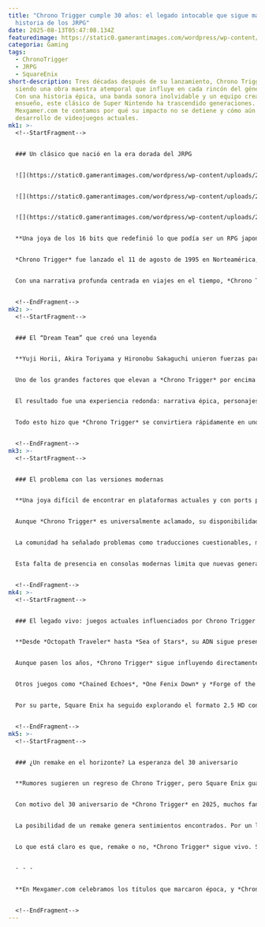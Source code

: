 ```yaml
---
title: "Chrono Trigger cumple 30 años: el legado intocable que sigue marcando la
  historia de los JRPG"
date: 2025-08-13T05:47:08.134Z
featuredimage: https://static0.gamerantimages.com/wordpress/wp-content/uploads/wm/2025/08/30-years-later-chrono-trigger-influence.jpg?q=49&fit=crop&w=1100&h=618&dpr=2
categoria: Gaming
tags:
  - ChronoTrigger
  - JRPG
  - SquareEnix
short-description: Tres décadas después de su lanzamiento, Chrono Trigger sigue
  siendo una obra maestra atemporal que influye en cada rincón del género JRPG.
  Con una historia épica, una banda sonora inolvidable y un equipo creativo de
  ensueño, este clásico de Super Nintendo ha trascendido generaciones. En
  Mexgamer.com te contamos por qué su impacto no se detiene y cómo aún moldea el
  desarrollo de videojuegos actuales.
mk1: >-
  <!--StartFragment-->


  ### Un clásico que nació en la era dorada del JRPG


  ![](https://static0.gamerantimages.com/wordpress/wp-content/uploads/2024/12/disturbing-alternate-endings-chrono-trigger-cropped.jpg?q=49&fit=crop&w=825&dpr=2)


  ![](https://static0.gamerantimages.com/wordpress/wp-content/uploads/2025/02/crono-s-death-in-chrono-trigger-1.jpg?q=49&fit=crop&w=825&dpr=2)


  ![](https://static0.gamerantimages.com/wordpress/wp-content/uploads/2024/02/the-main-cast-of-chrono-trigger-travelling-on-top-the-epoch-time-machine.jpg?q=70&fit=crop&w=825&dpr=1)


  **Una joya de los 16 bits que redefinió lo que podía ser un RPG japonés**


  *Chrono Trigger* fue lanzado el 11 de agosto de 1995 en Norteamérica, justo en el corazón de la era dorada de los JRPGs. Para entonces, el SNES ya había visto títulos legendarios como *Secret of Mana* y *Final Fantasy VI*, pero fue este nuevo juego el que logró juntar lo mejor del género con una fórmula completamente nueva.


  Con una narrativa profunda centrada en viajes en el tiempo, *Chrono Trigger* no solo deslumbró con sus gráficos pixelados de alta calidad, sino también con un sistema de combate innovador, personajes memorables y una dirección de arte liderada por Akira Toriyama, creador de *Dragon Ball*. Su historia atrapó a millones, desde su arranque en el Reino de Guardia hasta sus enfrentamientos cósmicos por salvar el planeta de Lavos.


  <!--EndFragment-->
mk2: >-
  <!--StartFragment-->


  ### El “Dream Team” que creó una leyenda


  **Yuji Horii, Akira Toriyama y Hironobu Sakaguchi unieron fuerzas para crear magia**


  Uno de los grandes factores que elevan a *Chrono Trigger* por encima del resto es su equipo de desarrollo. Este no fue un juego más de Square; fue un proyecto especial donde colaboraron tres gigantes del medio: Yuji Horii (*Dragon Quest*), Akira Toriyama (*Dragon Ball*) y Hironobu Sakaguchi (*Final Fantasy*). A este equipo se sumó el compositor Yasunori Mitsuda, respaldado por Nobuo Uematsu.


  El resultado fue una experiencia redonda: narrativa épica, personajes únicos como Frog, Magus o Robo, un sistema de combate con técnicas combinadas y múltiples finales desbloqueables mediante el modo Nueva Partida+. Uno de esos finales, incluso, incluye un cameo del equipo de desarrollo, demostrando el cariño con el que fue creado este juego.


  Todo esto hizo que *Chrono Trigger* se convirtiera rápidamente en uno de los juegos más influyentes de la historia. No es exageración decir que, para muchos fans y críticos, representa el JRPG perfecto.


  <!--EndFragment-->
mk3: >-
  <!--StartFragment-->


  ### El problema con las versiones modernas


  **Una joya difícil de encontrar en plataformas actuales y con ports polémicos**


  Aunque *Chrono Trigger* es universalmente aclamado, su disponibilidad sigue siendo un problema. Muchos jugadores modernos simplemente no tienen una forma accesible de jugarlo en consolas actuales. A pesar de existir versiones para Nintendo DS, Steam y móviles, ninguna ha logrado capturar por completo la esencia del original sin críticas.


  La comunidad ha señalado problemas como traducciones cuestionables, música modificada o bugs en ciertas plataformas. Además, sorprendentemente, el juego aún no está disponible en Nintendo Switch, una consola que sería el hogar perfecto para este tipo de experiencias clásicas.


  Esta falta de presencia en consolas modernas limita que nuevas generaciones descubran por sí mismas por qué *Chrono Trigger* es una obra maestra. Aun así, su legado se niega a desaparecer.


  <!--EndFragment-->
mk4: >-
  <!--StartFragment-->


  ### El legado vivo: juegos actuales influenciados por Chrono Trigger


  **Desde *Octopath Traveler* hasta *Sea of Stars*, su ADN sigue presente en la industria**


  Aunque pasen los años, *Chrono Trigger* sigue influyendo directamente en nuevos títulos, tanto de grandes estudios como de desarrolladores independientes. Uno de los ejemplos más destacados es *Sea of Stars*, lanzado en 2023 por Sabotage Studio, quienes han admitido abiertamente que se inspiraron en *Chrono Trigger*. Incluso recibieron elogios por parte de los desarrolladores originales del clásico de 1995.


  Otros juegos como *Chained Echoes*, *One Fenix Down* y *Forge of the Fae* también adoptan elementos del legendario JRPG: combate por turnos dinámico, exploración no lineal, diseño retro con mejoras modernas, y narrativas ambiciosas.


  Por su parte, Square Enix ha seguido explorando el formato 2.5 HD con títulos como *Octopath Traveler* y *Star Ocean: The Second Story R*. Y más allá de su estética, la esencia de *Chrono Trigger* está presente en sus mecánicas, su enfoque en el personaje y su forma de contar historias complejas sin perder la accesibilidad.


  <!--EndFragment-->
mk5: >-
  <!--StartFragment-->


  ### ¿Un remake en el horizonte? La esperanza del 30 aniversario


  **Rumores sugieren un regreso de Chrono Trigger, pero Square Enix guarda silencio**


  Con motivo del 30 aniversario de *Chrono Trigger* en 2025, muchos fans esperan una noticia soñada: un remake moderno que devuelva el juego a la conversación actual. Los rumores no han faltado. Algunas voces dentro de la industria han insinuado que Square Enix podría estar preparando algo, pero hasta el momento no hay confirmación oficial.


  La posibilidad de un remake genera sentimientos encontrados. Por un lado, podría hacer justicia al legado de este título y hacerlo accesible para millones de nuevos jugadores. Por otro lado, los fans más puristas temen que una reinterpretación moderna no esté a la altura del original.


  Lo que está claro es que, remake o no, *Chrono Trigger* sigue vivo. Su música, su historia, sus mecánicas y su impacto emocional siguen resonando 30 años después. Y eso es algo que pocos videojuegos pueden presumir.


  - - -


  **En Mexgamer.com celebramos los títulos que marcaron época, y *Chrono Trigger* es sin duda uno de los pilares fundamentales del JRPG. Su legado no solo se mantiene intacto, sino que continúa alimentando la imaginación de jugadores y desarrolladores alrededor del mundo. A tres décadas de su lanzamiento, la aventura de Crono sigue viva… en todos los tiempos.**


  <!--EndFragment-->
---
```


